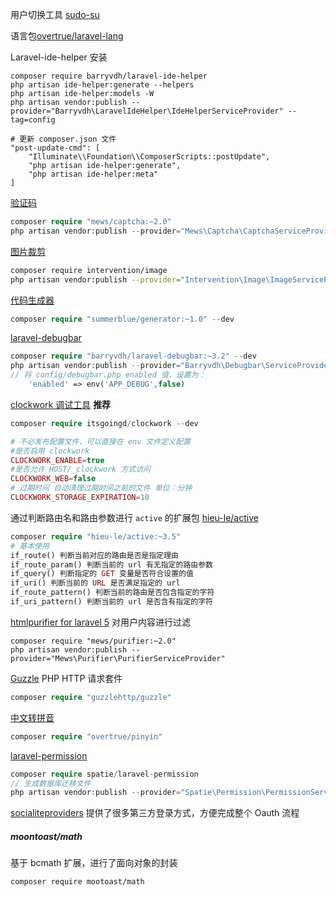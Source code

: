 用户切换工具 [sudo-su](https://github.com/viacreative/sudo-su)

语言包[overtrue/laravel-lang](https://github.com/overtrue/laravel-lang/)

Laravel-ide-helper 安装

```shell
composer require barryvdh/laravel-ide-helper
php artisan ide-helper:generate --helpers
php artisan ide-helper:models -W
php artisan vendor:publish --provider="Barryvdh\LaravelIdeHelper\IdeHelperServiceProvider" --tag=config

# 更新 composer.json 文件
"post-update-cmd": [
    "Illuminate\\Foundation\\ComposerScripts::postUpdate",
    "php artisan ide-helper:generate",
    "php artisan ide-helper:meta"
]
```

[验证码](https://github.com/mewebstudio/captcha)

```php
composer require "mews/captcha:~2.0"
php artisan vendor:publish --provider="Mews\Captcha\CaptchaServiceProvider"
```

[图片裁剪](http://image.intervention.io/)

```sh
composer require intervention/image
php artisan vendor:publish --provider="Intervention\Image\ImageServiceProviderLaravel5" // 获取配置文件信息
```

[代码生成器](https://github.com/summerblue/generator)

```php
composer require "summerblue/generator:~1.0" --dev
```

[laravel-debugbar](https://github.com/barryvdh/laravel-debugbar)

```php
composer require "barryvdh/laravel-debugbar:~3.2" --dev
php artisan vendor:publish --provider="Barryvdh\Debugbar\ServiceProvider"
// 将 config/debugbar.php enabled 值，设置为：
    'enabled' => env('APP_DEBUG',false)
```

[clockwork 调试工具](https://github.com/itsgoingd/clockwork) **推荐**

```php
composer require itsgoingd/clockwork --dev

# 不必发布配置文件，可以直接在 env 文件定义配置
#是否启用 clockwork
CLOCKWORK_ENABLE=true
#是否允许 HOST/_clockwork 方式访问
CLOCKWORK_WEB=false
# 过期时间 自动清理过期时间之前的文件 单位：分钟
CLOCKWORK_STORAGE_EXPIRATION=10
```

通过判断路由名和路由参数进行 `active` 的扩展包 [hieu-le/active](https://github.com/letrunghieu/active)

```php
composer require "hieu-le/active:~3.5"
# 基本使用
if_route() 判断当前对应的路由是否是指定理由
if_route_param() 判断当前的 url 有无指定的路由参数
if_query() 判断指定的 GET 变量是否符合设置的值
if_uri() 判断当前的 URL 是否满足指定的 url
if_route_pattern() 判断当前的路由是否包含指定的字符
if_uri_pattern() 判断当前的 url 是否含有指定的字符
```

[htmlpurifier for laravel 5](https://github.com/mewebstudio/Purifier) 对用户内容进行过滤

```shell
composer require "mews/purifier:~2.0"
php artisan vendor:publish --provider="Mews\Purifier\PurifierServiceProvider"
```

[Guzzle](https://github.com/guzzle/guzzle) PHP HTTP 请求套件

```php
composer require "guzzlehttp/guzzle"
```

[中文转拼音](https://github.com/overtrue/pinyin) 

```php
composer require "overtrue/pinyin"
```

[laravel-permission](https://github.com/spatie/laravel-permission)

```php
composer require spatie/laravel-permission
// 生成数据库迁移文件
php artisan vendor:publish --provider="Spatie\Permission\PermissionServiceProvider" --tag="migrations"
```

[socialiteproviders](https://socialiteproviders.netlify.com/providers/weixin.html) 提供了很多第三方登录方式，方便完成整个 Oauth 流程

##### moontoast/math

基于 bcmath 扩展，进行了面向对象的封装

```
composer require mootoast/math
```

